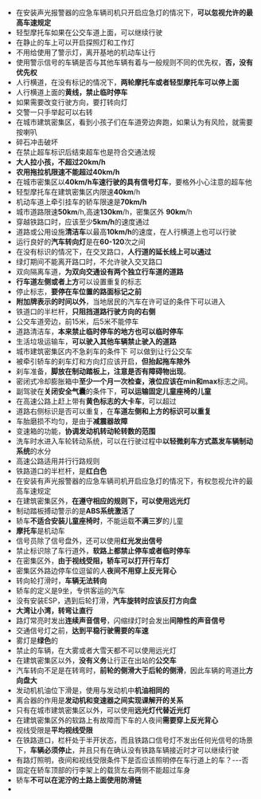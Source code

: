 - 在安装声光报警器的应急车辆司机只开启应急灯的情况下，**可以忽视允许的最高车速规定**
- 轻型摩托车如果在公交车道上面，可以继续行驶
- 在静止的车上可以开启探照灯和工作灯
- 不用给使用了警示灯，离开基地的机动车让行
- 使用警示信号的车辆是否与其他车辆有着与一般规则不同的优先权，**否，没有优先权**
- 人行横道，在没有标记的情况下，**两轮摩托车或者轻型摩托车可以停上面**
- 人行横道上面的**黄线，禁止临时停车**
- 如果需要改变行驶方向，要打转向灯
- 交警一只手举起可以右转
- 在城市建筑密集区，看到小孩子们在车道旁边奔跑，如果认为有风险，就需要按喇叭
- 碎石冲击破坏
- 在禁止超车标识后结束超车也是符合交通法规
- **大人拉小孩，不超过20km/h**
- **农用拖拉机限速不能超过40km/h**
- 在城市密集区以**40km/h车速行驶的具有信号灯车**，要格外小心注意的超车他
- 轻型摩托车在建筑密集区内限速**40km**/h
- 机动车道上牵引挂车的轿车限速是**70km/h**
- 城市道路限速**50km**/h,高速**130km**/h，密集区外 **90km**/h
- 穿越铁路口时，应该至少**5km/h**的速度通过
- 道路或公用设施**清洁车**以最高**10km/h**的速度，在人行横道上也可以行驶
- 运行良好的**汽车转向灯**是在**60-120**次之间
- 在没有标识的情况下，在交叉路口，**人行道的延长线上可以通过**
- 绿灯期间不能离开路口时，不允许驶入交叉路口
- 双向隔离车道，**为双向交通设有两个独立行车道的道路**
- **行车道左侧或者上方**可以设置重复的标志
- 停止标志，**要停在车位置的路面标记之前**
- **附加牌表示的时间以外**，当地居民的汽车在许可证的条件下可以进入
- 铁道口的半栏杆，**只阻挡道路行驶方向的右侧**
- 公交车道旁边，前15米，后5米不能停车
- 道路清洁车，**本来禁止临时停车的地方也可以临时停车**
- 生活垃圾运输车，**可以驶入其他车辆禁止驶入的道路**
- 城市建筑密集区内不急刹车的条件下 可以做到让行公交车
- 被牵引轿车的刹车灯和方向灯应该开启，**但抬起拖车除外**
- 刹车准备，**脚放在制动踏板上，注意是否有障碍物出现**。
- 密闭式冷却膨胀箱中**至少一个月一次检查，液位应该在min和max**标志之间。
- 副驾驶在**关闭安全气囊**的条件下，**可以运输固定儿童座椅的儿童**
- 在高速公路上赶上带有**黄色标志的大卡车**，可以超过
- 道路右侧标识是否可以重复，在**车道左侧和上方的标识可以重复**
- 车胎磨损不均匀，是由于**减震器故障**
- 变速箱的功能，**协调发动机转动轮转数的范围**
- 洗车时水进入车轮转动系统，可以在行驶过程中**以轻微刹车方式蒸发车辆制动系统**的水分
- 高速公路适用并行行路规则
- 铁路道口的半栏杆，是**红白色**
- 在安装有声光报警器的应急车辆司机开启应急灯的情况下，有权忽视允许的最高车速规定
- 在建筑密集区外，**在遵守相应的规则下，可以使用远光灯**
- 制动踏板搏动警示的是**ABS系统激活**了
- 轿车**不适合安装儿童座椅时**，不能运载**不满三岁**的儿童
- **摩托车**是机动车
- 信号员除了信号盘外，还可以使用**红光发出信号**
- 禁止标识除了车行道外，**软路上都禁止停车或者临时停车**
- 在密集区外，**由于视线受阻，轿车可以打开行车灯**
- 密集区外路边停车位逗留的人**夜间不用穿上反光背心**
- 转向轮打滑时，**车辆无法转向**
- 轿车的定义是9坐，专供客运的汽车
- 没有安装ESP，遇到后轮打滑，**汽车旋转时应该反打方向盘**
- **大湾让小湾，转弯让直行**
- 路灯常亮时发出**连续声音信号**，闪缩绿灯时会发出**间隙性的声音信号**
- 交通信号灯之前，**达到平稳行驶需要的车速**
- 雾灯是**绿色**的
- 禁止的车辆，在大雾或者大雪天都不可以使用远光灯
- 在建筑密集区以外，**没有义务**让行正在出站的**公交车**
- 汽车转向不足是在转弯时，**前轮的侧滑大于后轮的侧滑**，因此车辆的弯道比**方向盘大**
- 发动机机油位下滑是，使用与发动机中**机油相同的**
- 离合器的作用是**发动机和变速器之间实现课解开的关系**
- 只有在城市建筑密集区以外，可以使用**远光灯代替近光灯**
- 在建筑密集区外的软路上有故障而下车的人夜间**需要穿上反光背心**
- 视线受限是**平均视线受限**
- 在铁路道口，栏杆处于半开状态，而且铁路口信号灯不发出任何光信号的场景下，**车辆必须停止**，并且只有在确认没有铁路车辆接近时才可以继续行驶
- 有路灯照明，夜间和视线受限条件下是否应该照明停在车行道上的车？---否
- 固定在轿车顶部的行李架上的载货左右两侧不能超过车身
- 轿车**不可以在泥泞的土路上面使用防滑链**
- 
